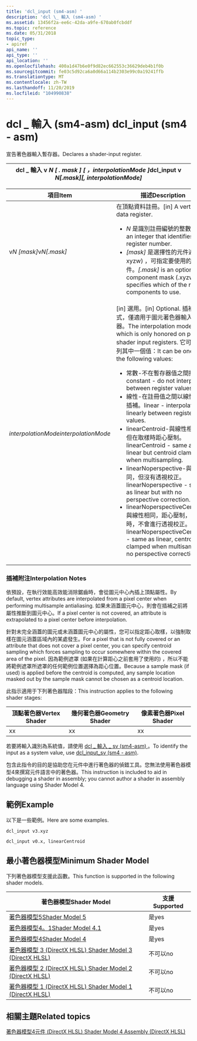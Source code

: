 ```yaml
---
title: 'dcl_input (sm4-asm) '
description: 'dcl \_ 輸入 (sm4-asm) '
ms.assetid: 13456f2a-ee6c-42da-a9fe-670ab0fcbddf
ms.topic: reference
ms.date: 05/31/2018
topic_type:
- apiref
api_name: ''
api_type: ''
api_location: ''
ms.openlocfilehash: 400a1d47b6e0f9d82ec662553c36629deb4b1f0b
ms.sourcegitcommit: fe03c5d92ca6a0d66a114b2303e99c0a19241ffb
ms.translationtype: MT
ms.contentlocale: zh-TW
ms.lasthandoff: 11/20/2019
ms.locfileid: "104990838"
---
```

# <a name="dcl_input-sm4---asm"></a><span data-ttu-id="6a4ed-103">dcl \_ 輸入 (sm4-asm) </span><span class="sxs-lookup"><span data-stu-id="6a4ed-103">dcl\_input (sm4 - asm)</span></span>

<span data-ttu-id="6a4ed-104">宣告著色器輸入暫存器。</span><span class="sxs-lookup"><span data-stu-id="6a4ed-104">Declares a shader-input register.</span></span>



| <span data-ttu-id="6a4ed-105">dcl \_ 輸入 v *N \[ . mask \] \[ ，interpolationMode \]*</span><span class="sxs-lookup"><span data-stu-id="6a4ed-105">dcl\_input v *N\[.mask\]\[, interpolationMode\]*</span></span> |
|-------------------------------------------------|



 



<table>
<colgroup>
<col style="width: 50%" />
<col style="width: 50%" />
</colgroup>
<thead>
<tr class="header">
<th><span data-ttu-id="6a4ed-106">項目</span><span class="sxs-lookup"><span data-stu-id="6a4ed-106">Item</span></span></th>
<th><span data-ttu-id="6a4ed-107">描述</span><span class="sxs-lookup"><span data-stu-id="6a4ed-107">Description</span></span></th>
</tr>
</thead>
<tbody>
<tr class="odd">
<td><span data-ttu-id="6a4ed-108"><span id="vN_.mask_"></span><span id="vn_.mask_"></span><span id="VN_.MASK_"></span>v<em>N [mask]</em></span><span class="sxs-lookup"><span data-stu-id="6a4ed-108"><span id="vN_.mask_"></span><span id="vn_.mask_"></span><span id="VN_.MASK_"></span>v<em>N[.mask]</em></span></span><br/></td>
<td><span data-ttu-id="6a4ed-109">在頂點資料註冊。</span><span class="sxs-lookup"><span data-stu-id="6a4ed-109">[in] A vertex data register.</span></span> <br/>
<ul>
<li><span data-ttu-id="6a4ed-110"><em>N</em> 是識別註冊編號的整數。</span><span class="sxs-lookup"><span data-stu-id="6a4ed-110"><em>N</em> is an integer that identifies the register number.</span></span></li>
<li><span data-ttu-id="6a4ed-111"><em>[mask]</em> 是選擇性的元件遮罩 ( xyzw) ，可指定要使用的註冊元件。</span><span class="sxs-lookup"><span data-stu-id="6a4ed-111"><em>[.mask]</em> is an optional component mask (.xyzw) that specifies which of the register components to use.</span></span></li>
</ul></td>
</tr>
<tr class="even">
<td><span data-ttu-id="6a4ed-112"><span id="interpolationMode"></span><span id="interpolationmode"></span><span id="INTERPOLATIONMODE"></span><em>interpolationMode</em></span><span class="sxs-lookup"><span data-stu-id="6a4ed-112"><span id="interpolationMode"></span><span id="interpolationmode"></span><span id="INTERPOLATIONMODE"></span><em>interpolationMode</em></span></span><br/></td>
<td><span data-ttu-id="6a4ed-113">[in] 選用。</span><span class="sxs-lookup"><span data-stu-id="6a4ed-113">[in] Optional.</span></span> <span data-ttu-id="6a4ed-114">插補模式，僅適用于圖元著色器輸入暫存器。</span><span class="sxs-lookup"><span data-stu-id="6a4ed-114">The interpolation mode, which is only honored on pixel shader input registers.</span></span> <span data-ttu-id="6a4ed-115">它可能是下列其中一個值：</span><span class="sxs-lookup"><span data-stu-id="6a4ed-115">It can be one of the following values:</span></span> <br/>
<ul>
<li><span data-ttu-id="6a4ed-116">常數-不在暫存器值之間插補。</span><span class="sxs-lookup"><span data-stu-id="6a4ed-116">constant - do not interpolate between register values.</span></span></li>
<li><span data-ttu-id="6a4ed-117">線性-在註冊值之間以線性方式插補。</span><span class="sxs-lookup"><span data-stu-id="6a4ed-117">linear - interpolate linearly between register values.</span></span></li>
<li><span data-ttu-id="6a4ed-118">linearCentroid-與線性相同，但在取樣時距心壓制。</span><span class="sxs-lookup"><span data-stu-id="6a4ed-118">linearCentroid - same as linear but centroid clamped when multisampling.</span></span></li>
<li><span data-ttu-id="6a4ed-119">linearNoperspective-與線性相同，但沒有透視校正。</span><span class="sxs-lookup"><span data-stu-id="6a4ed-119">linearNoperspective - same as linear but with no perspective correction.</span></span></li>
<li><span data-ttu-id="6a4ed-120">linearNoperspectiveCentroid-與線性相同，距心壓制，在取樣時，不會進行透視校正。</span><span class="sxs-lookup"><span data-stu-id="6a4ed-120">linearNoperspectiveCentroid - same as linear, centroid clamped when multisampling, no perspective correction.</span></span></li>
</ul></td>
</tr>
</tbody>
</table>



 

### <a name="interpolation-notes"></a><span data-ttu-id="6a4ed-121">插補附注</span><span class="sxs-lookup"><span data-stu-id="6a4ed-121">Interpolation Notes</span></span>

<span data-ttu-id="6a4ed-122">依預設，在執行效能高效能消除鋸齒時，會從圖元中心內插上頂點屬性。</span><span class="sxs-lookup"><span data-stu-id="6a4ed-122">By default, vertex attributes are interpolated from a pixel center when performing multisample antialiasing.</span></span> <span data-ttu-id="6a4ed-123">如果未涵蓋圖元中心，則會在插補之前將屬性推斷到圖元中心。</span><span class="sxs-lookup"><span data-stu-id="6a4ed-123">If a pixel center is not covered, an attribute is extrapolated to a pixel center before interpolation.</span></span>

<span data-ttu-id="6a4ed-124">針對未完全涵蓋的圖元或未涵蓋圖元中心的屬性，您可以指定距心取樣，以強制取樣在圖元涵蓋區域內的某處發生。</span><span class="sxs-lookup"><span data-stu-id="6a4ed-124">For a pixel that is not fully covered or an attribute that does not cover a pixel center, you can specify centroid sampling which forces sampling to occur somewhere within the covered area of the pixel.</span></span> <span data-ttu-id="6a4ed-125">因為範例遮罩 (如果在計算距心之前套用了使用的) ，所以不能將範例遮罩所遮罩的任何範例位置選擇為距心位置。</span><span class="sxs-lookup"><span data-stu-id="6a4ed-125">Because a sample mask (if used) is applied before the centroid is computed, any sample location masked out by the sample mask cannot be chosen as a centroid location.</span></span>

<span data-ttu-id="6a4ed-126">此指示適用于下列著色器階段：</span><span class="sxs-lookup"><span data-stu-id="6a4ed-126">This instruction applies to the following shader stages:</span></span>



| <span data-ttu-id="6a4ed-127">頂點著色器</span><span class="sxs-lookup"><span data-stu-id="6a4ed-127">Vertex Shader</span></span> | <span data-ttu-id="6a4ed-128">幾何著色器</span><span class="sxs-lookup"><span data-stu-id="6a4ed-128">Geometry Shader</span></span> | <span data-ttu-id="6a4ed-129">像素著色器</span><span class="sxs-lookup"><span data-stu-id="6a4ed-129">Pixel Shader</span></span> |
|---------------|-----------------|--------------|
| <span data-ttu-id="6a4ed-130">x</span><span class="sxs-lookup"><span data-stu-id="6a4ed-130">x</span></span>             | <span data-ttu-id="6a4ed-131">x</span><span class="sxs-lookup"><span data-stu-id="6a4ed-131">x</span></span>               | <span data-ttu-id="6a4ed-132">x</span><span class="sxs-lookup"><span data-stu-id="6a4ed-132">x</span></span>            |



 

<span data-ttu-id="6a4ed-133">若要將輸入識別為系統值，請使用 [dcl \_ 輸入 \_ sv (sm4-asm) ](dcl-input-sv.md)。</span><span class="sxs-lookup"><span data-stu-id="6a4ed-133">To identify the input as a system value, use [dcl\_input\_sv (sm4 - asm)](dcl-input-sv.md).</span></span>

<span data-ttu-id="6a4ed-134">包含此指令的目的是協助您在元件中進行著色器的偵錯工具。您無法使用著色器模型4來撰寫元件語言中的著色器。</span><span class="sxs-lookup"><span data-stu-id="6a4ed-134">This instruction is included to aid in debugging a shader in assembly; you cannot author a shader in assembly language using Shader Model 4.</span></span>

## <a name="example"></a><span data-ttu-id="6a4ed-135">範例</span><span class="sxs-lookup"><span data-stu-id="6a4ed-135">Example</span></span>

<span data-ttu-id="6a4ed-136">以下是一些範例。</span><span class="sxs-lookup"><span data-stu-id="6a4ed-136">Here are some examples.</span></span>


```
dcl_input v3.xyz

dcl_input v0.x, linearCentroid
```



## <a name="minimum-shader-model"></a><span data-ttu-id="6a4ed-137">最小著色器模型</span><span class="sxs-lookup"><span data-stu-id="6a4ed-137">Minimum Shader Model</span></span>

<span data-ttu-id="6a4ed-138">下列著色器模型支援此函數。</span><span class="sxs-lookup"><span data-stu-id="6a4ed-138">This function is supported in the following shader models.</span></span>



| <span data-ttu-id="6a4ed-139">著色器模型</span><span class="sxs-lookup"><span data-stu-id="6a4ed-139">Shader Model</span></span>                                              | <span data-ttu-id="6a4ed-140">支援</span><span class="sxs-lookup"><span data-stu-id="6a4ed-140">Supported</span></span> |
|-----------------------------------------------------------|-----------|
| [<span data-ttu-id="6a4ed-141">著色器模型5</span><span class="sxs-lookup"><span data-stu-id="6a4ed-141">Shader Model 5</span></span>](d3d11-graphics-reference-sm5.md)        | <span data-ttu-id="6a4ed-142">是</span><span class="sxs-lookup"><span data-stu-id="6a4ed-142">yes</span></span>       |
| [<span data-ttu-id="6a4ed-143">著色器模型4。1</span><span class="sxs-lookup"><span data-stu-id="6a4ed-143">Shader Model 4.1</span></span>](dx-graphics-hlsl-sm4.md)              | <span data-ttu-id="6a4ed-144">是</span><span class="sxs-lookup"><span data-stu-id="6a4ed-144">yes</span></span>       |
| [<span data-ttu-id="6a4ed-145">著色器模型4</span><span class="sxs-lookup"><span data-stu-id="6a4ed-145">Shader Model 4</span></span>](dx-graphics-hlsl-sm4.md)                | <span data-ttu-id="6a4ed-146">是</span><span class="sxs-lookup"><span data-stu-id="6a4ed-146">yes</span></span>       |
| [<span data-ttu-id="6a4ed-147">著色器模型 3 (DirectX HLSL) </span><span class="sxs-lookup"><span data-stu-id="6a4ed-147">Shader Model 3 (DirectX HLSL)</span></span>](dx-graphics-hlsl-sm3.md) | <span data-ttu-id="6a4ed-148">不可以</span><span class="sxs-lookup"><span data-stu-id="6a4ed-148">no</span></span>        |
| [<span data-ttu-id="6a4ed-149">著色器模型 2 (DirectX HLSL) </span><span class="sxs-lookup"><span data-stu-id="6a4ed-149">Shader Model 2 (DirectX HLSL)</span></span>](dx-graphics-hlsl-sm2.md) | <span data-ttu-id="6a4ed-150">不可以</span><span class="sxs-lookup"><span data-stu-id="6a4ed-150">no</span></span>        |
| [<span data-ttu-id="6a4ed-151">著色器模型 1 (DirectX HLSL) </span><span class="sxs-lookup"><span data-stu-id="6a4ed-151">Shader Model 1 (DirectX HLSL)</span></span>](dx-graphics-hlsl-sm1.md) | <span data-ttu-id="6a4ed-152">不可以</span><span class="sxs-lookup"><span data-stu-id="6a4ed-152">no</span></span>        |



 

## <a name="related-topics"></a><span data-ttu-id="6a4ed-153">相關主題</span><span class="sxs-lookup"><span data-stu-id="6a4ed-153">Related topics</span></span>

<dl> <dt>

[<span data-ttu-id="6a4ed-154">著色器模型4元件 (DirectX HLSL) </span><span class="sxs-lookup"><span data-stu-id="6a4ed-154">Shader Model 4 Assembly (DirectX HLSL)</span></span>](dx-graphics-hlsl-sm4-asm.md)
</dt> </dl>

 

 





